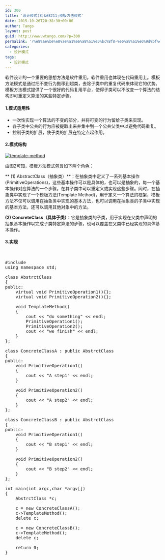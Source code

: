 ```yaml
---
id: 300
title: '设计模式(8)&#8211;模板方法模式'
date: 2015-10-26T20:38:30+00:00
author: Tango
layout: post
guid: http://www.wtango.com/?p=300
permalink: '/%e8%ae%be%e8%ae%a1%e6%a8%a1%e5%bc%8f8-%e6%a8%a1%e6%9d%bf%e6%96%b9%e6%b3%95%e6%a8%a1%e5%bc%8f/'
categories:
  - 设计模式
tags:
  - 设计模式
---
```

软件设计的一个重要的思想方法是软件重用，软件重用也体现在代码重用上。模板方法模式是通过把不变行为搬移到超类，去除子类中的重复代码来体现它的优势。模板方法模式提供了一个很好的代码复用平台，使得子类可以不改变一个算法的结构即可重定义算法的某些特定步骤。

<!--more-->

#### 1.模式适用性

  * 一次性实现一个算法的不变的部分，并将可变的行为留给子类来实现。
  * 各子类中公共的行为应被提取出来并集中到一个公共父类中以避免代码重复。
  * 控制子类的扩展，使子类的扩展在特定点起作用。

#### 2.模式结构

[<img class="aligncenter size-full wp-image-301" src="../wp-content/uploads/2015/10/template-method.png" alt="template-method" width="461" height="245" srcset="../wp-content/uploads/2015/10/template-method.png 461w, ../wp-content/uploads/2015/10/template-method-300x159.png 300w" sizes="(max-width: 461px) 100vw, 461px" />](../wp-content/uploads/2015/10/template-method.png)

由图2可知，模板方法模式包含如下两个角色：

** (1) AbstractClass（抽象类）**：在抽象类中定义了一系列基本操作(PrimitiveOperations)，这些基本操作可以是具体的，也可以是抽象的，每一个基本操作对应算法的一个步骤，在其子类中可以重定义或实现这些步骤。同时，在抽象类中实现了一个模板方法(Template Method)，用于定义一个算法的框架，模板方法不仅可以调用在抽象类中实现的基本方法，也可以调用在抽象类的子类中实现的基本方法，还可以调用其他对象中的方法。

**(2) ConcreteClass（具体子类）**：它是抽象类的子类，用于实现在父类中声明的抽象基本操作以完成子类特定算法的步骤，也可以覆盖在父类中已经实现的具体基本操作。

#### 3.实现

&nbsp;

<pre class="brush: cpp; title: ; notranslate" title="">#include <iostream>
using namespace std;

class AbstrctClass
{
public:
	virtual void PrimitiveOperation1(){};
	virtual void PrimitiveOperation2(){};

	void TemplateMethod()
	{
		cout << "do something" << endl;
		PrimitiveOperation1();
		PrimitiveOperation2();
		cout << "we finish" << endl;
	}
};

class ConcreteClassA : public AbstrctClass
{
public:
	void PrimitiveOperation1()
	{
		cout << "A step1" << endl;
	}

	void PrimitiveOperation2()
	{
		cout << "A step2" << endl;
	}
};

class ConcreteClassB : public AbstrctClass
{
public:
	void PrimitiveOperation1()
	{
		cout << "B step1" << endl;
	}

	void PrimitiveOperation2()
	{
		cout << "B step2" << endl;
	}
};

int main(int argc,char *argv[])
{
	AbstrctClass *c;

	c = new ConcreteClassA();
	c->TemplateMethod();
	delete c;

	c = new ConcreteClassB();
	c->TemplateMethod();
	delete c;

	return 0;
}
</pre>